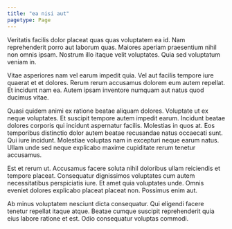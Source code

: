 ```yaml
---
title: "ea nisi aut"
pagetype: Page
---
```

Veritatis facilis dolor placeat quas quas voluptatem ea id. Nam reprehenderit porro aut laborum quas. Maiores aperiam praesentium nihil non omnis ipsam. Nostrum illo itaque velit voluptates. Quia sed voluptatum veniam in.

Vitae asperiores nam vel earum impedit quia. Vel aut facilis tempore iure quaerat et et dolores. Rerum rerum accusamus dolorem eum autem repellat. Et incidunt nam ea. Autem ipsam inventore numquam aut natus quod ducimus vitae.

Quasi quidem animi ex ratione beatae aliquam dolores. Voluptate ut ex neque voluptates. Et suscipit tempore autem impedit earum. Incidunt beatae dolores corporis qui incidunt aspernatur facilis. Molestias in quos at. Eos temporibus distinctio dolor autem beatae recusandae natus occaecati sunt.
Qui iure incidunt. Molestiae voluptas nam in excepturi neque earum natus. Ullam unde sed neque explicabo maxime cupiditate rerum tenetur accusamus.

Est et rerum ut. Accusamus facere soluta nihil doloribus ullam reiciendis et tempore placeat. Consequatur dignissimos voluptates cum autem necessitatibus perspiciatis iure. Et amet quia voluptates unde. Omnis eveniet dolores explicabo placeat placeat non. Possimus enim aut.

Ab minus voluptatem nesciunt dicta consequatur. Qui eligendi facere tenetur repellat itaque atque. Beatae cumque suscipit reprehenderit quia eius labore ratione et est. Odio consequatur voluptas commodi.
